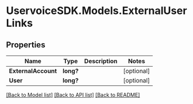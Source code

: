 # UservoiceSDK.Models.ExternalUserLinks
## Properties

Name | Type | Description | Notes
------------ | ------------- | ------------- | -------------
**ExternalAccount** | **long?** |  | [optional] 
**User** | **long?** |  | [optional] 

[[Back to Model list]](../README.md#documentation-for-models) [[Back to API list]](../README.md#documentation-for-api-endpoints) [[Back to README]](../README.md)

